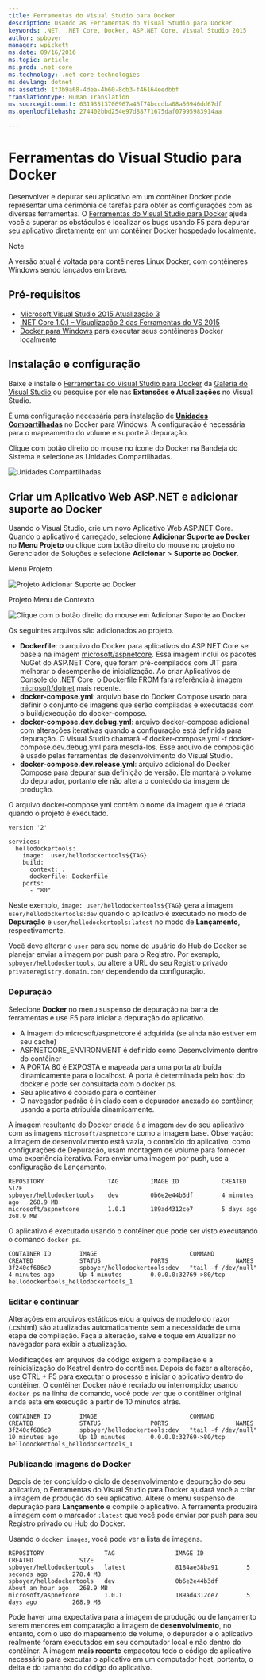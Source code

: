 ```yaml
---
title: Ferramentas do Visual Studio para Docker
description: Usando as Ferramentas do Visual Studio para Docker
keywords: .NET, .NET Core, Docker, ASP.NET Core, Visual Studio 2015
author: spboyer
manager: wpickett
ms.date: 09/16/2016
ms.topic: article
ms.prod: .net-core
ms.technology: .net-core-technologies
ms.devlang: dotnet
ms.assetid: 1f3b9a68-4dea-4b60-8cb3-f46164eedbbf
translationtype: Human Translation
ms.sourcegitcommit: 03193513706967a46f74bccdba08a56946dd67df
ms.openlocfilehash: 274402bbd254e97d88771675daf07995983914aa

---
```


# <a name="visual-studio-tools-for-docker"></a>Ferramentas do Visual Studio para Docker 
Desenvolver e depurar seu aplicativo em um contêiner Docker pode representar uma cerimônia de tarefas para obter as configurações com as diversas ferramentas. O [Ferramentas do Visual Studio para Docker](https://visualstudiogallery.msdn.microsoft.com/0f5b2caa-ea00-41c8-b8a2-058c7da0b3e4) ajuda você a superar os obstáculos e localizar os bugs usando F5 para depurar seu aplicativo diretamente em um contêiner Docker hospedado localmente. 

> [!NOTE]
>A versão atual é voltada para contêineres Linux Docker, com contêineres Windows sendo lançados em breve.

## <a name="prerequisites"></a>Pré-requisitos
- [Microsoft Visual Studio 2015 Atualização 3](https://www.visualstudio.com/downloads/download-visual-studio-vs)
- [.NET Core 1.0.1 – Visualização 2 das Ferramentas do VS 2015](https://go.microsoft.com/fwlink/?LinkID=827546)
- [Docker para Windows](https://www.docker.com/products/docker#/windows) para executar seus contêineres Docker localmente

## <a name="installation-and-setup"></a>Instalação e configuração
Baixe e instale o [Ferramentas do Visual Studio para Docker](https://aka.ms/DockerToolsForVS) da [Galeria do Visual Studio](http://visualstudiogallery.msdn.microsoft.com/) ou pesquise por ele nas **Extensões e Atualizações** no Visual Studio. 

É uma configuração necessária para instalação de **[Unidades Compartilhadas](https://docs.docker.com/docker-for-windows/#/shared-drives)** no Docker para Windows. A configuração é necessária para o mapeamento do volume e suporte à depuração.

Clique com botão direito do mouse no ícone do Docker na Bandeja do Sistema e selecione as Unidades Compartilhadas.

![Unidades Compartilhadas](./media/visual-studio-tools-for-docker/settings-shared-drives-win.png) 

## <a name="create-an-aspnet-web-application-and-add-docker-support"></a>Criar um Aplicativo Web ASP.NET e adicionar suporte ao Docker

Usando o Visual Studio, crie um novo Aplicativo Web ASP.NET Core. Quando o aplicativo é carregado, selecione **Adicionar Suporte ao Docker** no **Menu Projeto** ou clique com botão direito do mouse no projeto no Gerenciador de Soluções e selecione **Adicionar** > **Suporte ao Docker**.

Menu Projeto

![Projeto Adicionar Suporte ao Docker](./media/visual-studio-tools-for-docker/project-add-docker-support.png)

Projeto Menu de Contexto

![Clique com o botão direito do mouse em Adicionar Suporte ao Docker](./media/visual-studio-tools-for-docker/right-click-add-docker-support.png)

Os seguintes arquivos são adicionados ao projeto.

- **Dockerfile**: o arquivo do Docker para aplicativos do ASP.NET Core se baseia na imagem [microsoft/aspnetcore](https://hub.docker.com/r/microsoft/aspnetcore). Essa imagem inclui os pacotes NuGet do ASP.NET Core, que foram pré-compilados com JIT para melhorar o desempenho de inicialização. Ao criar Aplicativos de Console do .NET Core, o Dockerfile FROM fará referência à imagem [microsoft/dotnet](https://hub.docker.com/r/microsoft/dotnet) mais recente.
- **docker-compose.yml**: arquivo base do Docker Compose usado para definir o conjunto de imagens que serão compiladas e executadas com o build/execução do docker-compose.  
- **docker-compose.dev.debug.yml**: arquivo docker-compose adicional com alterações iterativas quando a configuração está definida para depuração. O Visual Studio chamará -f docker-compose.yml -f docker-compose.dev.debug.yml para mesclá-los. Esse arquivo de composição é usado pelas ferramentas de desenvolvimento do Visual Studio.   
- **docker-compose.dev.release.yml**: arquivo adicional do Docker Compose para depurar sua definição de versão. Ele montará o volume do depurador, portanto ele não altera o conteúdo da imagem de produção.  

O arquivo docker-compose.yml contém o nome da imagem que é criada quando o projeto é executado. 

```
version '2'

services:
  hellodockertools:
    image:  user/hellodockertools${TAG}
    build:
      context: .
      dockerfile: Dockerfile
    ports:
      - "80"

``` 

Neste exemplo, `image: user/hellodockertools${TAG}` gera a imagem `user/hellodockertools:dev` quando o aplicativo é executado no modo de **Depuração** e `user/hellodockertools:latest` no modo de **Lançamento**, respectivamente. 

Você deve alterar o `user` para seu nome de usuário do Hub do Docker se planejar enviar a imagem por push para o Registro. Por exemplo, `spboyer/hellodockertools`, ou altere a URL do seu Registro privado `privateregistry.domain.com/` dependendo da configuração.

### <a name="debugging"></a>Depuração
Selecione **Docker** no menu suspenso de depuração na barra de ferramentas e use F5 para iniciar a depuração do aplicativo. 

- A imagem do microsoft/aspnetcore é adquirida (se ainda não estiver em seu cache)
- ASPNETCORE_ENVIRONMENT é definido como Desenvolvimento dentro do contêiner
- A PORTA 80 é EXPOSTA e mapeada para uma porta atribuída dinamicamente para o localhost. A porta é determinada pelo host do docker e pode ser consultada com o docker ps. 
- Seu aplicativo é copiado para o contêiner
- O navegador padrão é iniciado com o depurador anexado ao contêiner, usando a porta atribuída dinamicamente. 

A imagem resultante do Docker criada é a imagem `dev` do seu aplicativo com as imagens `microsoft/aspnetcore` como a imagem base.
Observação: a imagem de desenvolvimento está vazia, o conteúdo do aplicativo, como configurações de Depuração, usam montagem de volume para fornecer uma experiência iterativa. Para enviar uma imagem por push, use a configuração de Lançamento.

```console
REPOSITORY                  TAG         IMAGE ID            CREATED         SIZE
spboyer/hellodockertools    dev         0b6e2e44b3df        4 minutes ago   268.9 MB
microsoft/aspnetcore        1.0.1       189ad4312ce7        5 days ago      268.9 MB
```

O aplicativo é executado usando o contêiner que pode ser visto executando o comando `docker ps`.

```console
CONTAINER ID        IMAGE                          COMMAND               CREATED             STATUS              PORTS                   NAMES
3f240cf686c9        spboyer/hellodockertools:dev   "tail -f /dev/null"   4 minutes ago       Up 4 minutes        0.0.0.0:32769->80/tcp   hellodockertools_hellodockertools_1
```

### <a name="edit-and-continue"></a>Editar e continuar
Alterações em arquivos estáticos e/ou arquivos de modelo do razor (.cshtml) são atualizadas automaticamente sem a necessidade de uma etapa de compilação. Faça a alteração, salve e toque em Atualizar no navegador para exibir a atualização.  

Modificações em arquivos de código exigem a compilação e a reinicialização do Kestrel dentro do contêiner. Depois de fazer a alteração, use CTRL + F5 para executar o processo e iniciar o aplicativo dentro do contêiner. O contêiner Docker não é recriado ou interrompido; usando `docker ps` na linha de comando, você pode ver que o contêiner original ainda está em execução a partir de 10 minutos atrás. 

```console
CONTAINER ID        IMAGE                          COMMAND               CREATED             STATUS              PORTS                   NAMES
3f240cf686c9        spboyer/hellodockertools:dev   "tail -f /dev/null"   10 minutes ago      Up 10 minutes       0.0.0.0:32769->80/tcp   hellodockertools_hellodockertools_1
```

### <a name="publishing-docker-images"></a>Publicando imagens do Docker 
Depois de ter concluído o ciclo de desenvolvimento e depuração do seu aplicativo, o Ferramentas do Visual Studio para Docker ajudará você a criar a imagem de produção do seu aplicativo. Altere o menu suspenso de depuração para **Lançamento** e compile o aplicativo. A ferramenta produzirá a imagem com o marcador `:latest` que você pode enviar por push para seu Registro privado ou Hub do Docker. 

Usando o `docker images`, você pode ver a lista de imagens.

```console
REPOSITORY                 TAG                 IMAGE ID            CREATED             SIZE
spboyer/hellodockertools   latest              8184ae38ba91        5 seconds ago       278.4 MB
spboyer/hellodockertools   dev                 0b6e2e44b3df        About an hour ago   268.9 MB
microsoft/aspnetcore       1.0.1               189ad4312ce7        5 days ago          268.9 MB
```

Pode haver uma expectativa para a imagem de produção ou de lançamento serem menores em comparação à imagem de **desenvolvimento**, no entanto, com o uso do mapeamento de volume, o depurador e o aplicativo realmente foram executados em seu computador local e não dentro do contêiner. A imagem **mais recente** empacotou todo o código de aplicativo necessário para executar o aplicativo em um computador host, portanto, o delta é do tamanho do código do aplicativo.



<!--HONumber=Nov16_HO3-->


